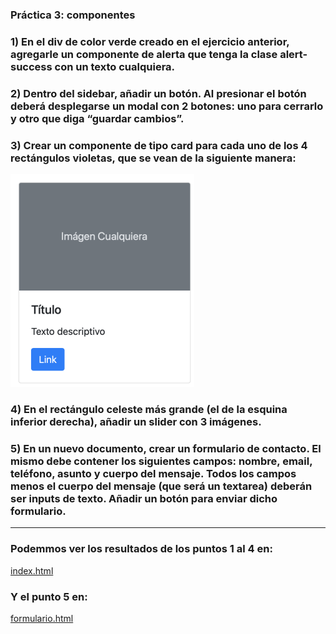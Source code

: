 ###  Práctica 3: componentes

### 1) En el div de color verde creado en el ejercicio anterior, agregarle un componente de alerta que tenga la clase alert-success con un texto cualquiera.

### 2) Dentro del sidebar, añadir un botón. Al presionar el botón deberá desplegarse un modal con 2 botones: uno para cerrarlo y otro que diga “guardar cambios”.

### 3) Crear un componente de tipo card para cada uno de los 4 rectángulos violetas, que se vean de la siguiente manera:

![alt text](imagen.png)


### 4) En el rectángulo celeste más grande (el de la esquina inferior derecha), añadir un slider con 3 imágenes.

### 5) En un nuevo documento, crear un formulario de contacto. El mismo debe contener los siguientes campos: nombre, email, teléfono, asunto y cuerpo del mensaje. Todos los campos menos el cuerpo del mensaje (que será un textarea) deberán ser inputs de texto. Añadir un botón para enviar dicho formulario.

----

### Podemmos ver los resultados de los puntos 1 al 4 en:

[index.html](index.html)

### Y el punto 5 en:

[formulario.html](formulario.html)
